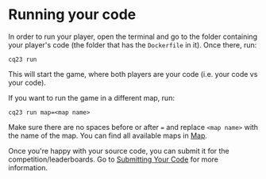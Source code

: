 # Running your code

In order to run your player, open the terminal and go to the folder containing your player's code (the folder that has
the `Dockerfile` in it). Once there, run:

```shell
cq23 run
```

This will start the game, where both players are your code (i.e. your code vs your code).

If you want to run the game in a different map, run:

```shell
cq23 run map=<map name>
```

Make sure there are no spaces before or after `=` and replace `<map name>` with the name of the map. You can find all
available maps in [Map](../game_logic/map.md).

Once you're happy with your source code, you can submit it for the competition/leaderboards. Go to [Submitting Your Code](submitting_your_code.md)
for more information.